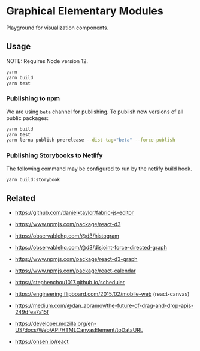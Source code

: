 # Graphical Elementary Modules

Playground for visualization components.


## Usage

NOTE: Requires Node version 12.

```bash
yarn
yarn build
yarn test
```


### Publishing to npm

We are using `beta` channel for publishing.
To publish new versions of all public packages:

```bash
yarn build
yarn test
yarn lerna publish prerelease --dist-tag="beta" --force-publish
```


### Publishing Storybooks to Netlify

The following command may be configured to run by the netlify build hook.

```bash
yarn build:storybook
```


## Related

- https://github.com/danielktaylor/fabric-js-editor

- https://www.npmjs.com/package/react-d3
- https://observablehq.com/@d3/histogram
- https://observablehq.com/@d3/disjoint-force-directed-graph
- https://www.npmjs.com/package/react-d3-graph
- https://www.npmjs.com/package/react-calendar
- https://stephenchou1017.github.io/scheduler
- https://engineering.flipboard.com/2015/02/mobile-web (react-canvas)
- https://medium.com/@dan_abramov/the-future-of-drag-and-drop-apis-249dfea7a15f
- https://developer.mozilla.org/en-US/docs/Web/API/HTMLCanvasElement/toDataURL
- https://onsen.io/react
